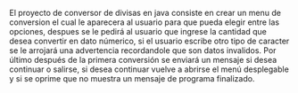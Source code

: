 El proyecto de conversor de divisas en java consiste en crear un menu de conversion el cual le aparecera al usuario para que pueda elegir entre las opciones, despues se le pedirá al usuario que ingrese la cantidad que desea convertir en dato númerico, si el usuario escribe otro tipo de caracter se le arrojará una advertencia recordandole que son datos invalidos. Por último después de la primera conversión se enviará un mensaje si desea continuar o salirse, si desea continuar vuelve a abrirse el menú desplegable y si se oprime que no muestra un mensaje de programa finalizado.
